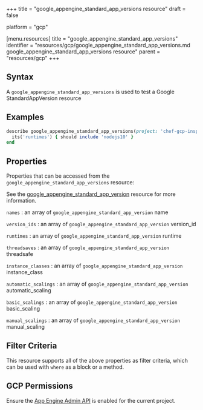 +++
title = "google_appengine_standard_app_versions resource"
draft = false

platform = "gcp"

[menu.resources]
    title = "google_appengine_standard_app_versions"
    identifier = "resources/gcp/google_appengine_standard_app_versions.md google_appengine_standard_app_versions resource"
    parent = "resources/gcp"
+++

## Syntax

A `google_appengine_standard_app_versions` is used to test a Google StandardAppVersion resource

## Examples

```ruby
describe google_appengine_standard_app_versions(project: 'chef-gcp-inspec', location: 'europe-west2',service: 'default') do
  its('runtimes') { should include 'nodejs10' }
end
```

## Properties

Properties that can be accessed from the `google_appengine_standard_app_versions` resource:

See the [google_appengine_standard_app_version](/resources/google_appengine_standard_app_version/#properties) resource for more information.

`names`
: an array of `google_appengine_standard_app_version` name

`version_ids`
: an array of `google_appengine_standard_app_version` version_id

`runtimes`
: an array of `google_appengine_standard_app_version` runtime

`threadsaves`
: an array of `google_appengine_standard_app_version` threadsafe

`instance_classes`
: an array of `google_appengine_standard_app_version` instance_class

`automatic_scalings`
: an array of `google_appengine_standard_app_version` automatic_scaling

`basic_scalings`
: an array of `google_appengine_standard_app_version` basic_scaling

`manual_scalings`
: an array of `google_appengine_standard_app_version` manual_scaling

## Filter Criteria

This resource supports all of the above properties as filter criteria, which can be used
with `where` as a block or a method.

## GCP Permissions

Ensure the [App Engine Admin API](https://console.cloud.google.com/apis/library/appengine.googleapis.com/) is enabled for the current project.
